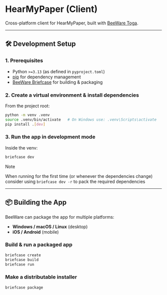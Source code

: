 # HearMyPaper (Client)

Cross-platform client for HearMyPaper, built with [BeeWare Toga](https://beeware.org/).

---

## 🛠️ Development Setup

### 1. Prerequisites

* Python `>=3.13` (as defined in `pyproject.toml`)
* [pip](https://pip.pypa.io/) for dependency management
* [BeeWare Briefcase](https://briefcase.readthedocs.io/) for building & packaging

### 2. Create a virtual environment & install dependencies

From the project root:

```bash
python -m venv .venv
source .venv/bin/activate   # On Windows use: .venv\Scripts\activate
pip install .[dev]
```

### 3. Run the app in development mode

Inside the venv:

```bash
briefcase dev
```

> [!NOTE]
> When running for the first time (or whenever the dependencies change)
> consider using `briefcase dev -r` to pack the required dependencies

---

## 📦 Building the App

BeeWare can package the app for multiple platforms:

* **Windows / macOS / Linux** (desktop)
* **iOS / Android** (mobile)

### Build & run a packaged app

```bash
briefcase create
briefcase build
briefcase run
```

### Make a distributable installer

```bash
briefcase package
```
